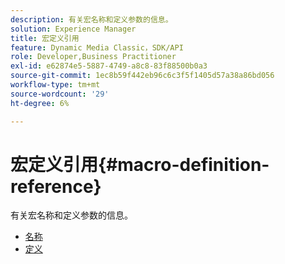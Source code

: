 ```yaml
---
description: 有关宏名称和定义参数的信息。
solution: Experience Manager
title: 宏定义引用
feature: Dynamic Media Classic，SDK/API
role: Developer,Business Practitioner
exl-id: e62874e5-5887-4749-a8c8-83f88500b0a3
source-git-commit: 1ec8b59f442eb96c6c3f5f1405d57a38a86bd056
workflow-type: tm+mt
source-wordcount: '29'
ht-degree: 6%

---
```


# 宏定义引用{#macro-definition-reference}

有关宏名称和定义参数的信息。

* [名称](r-name-macro.md)
* [定义](r-definition-macro.md)
